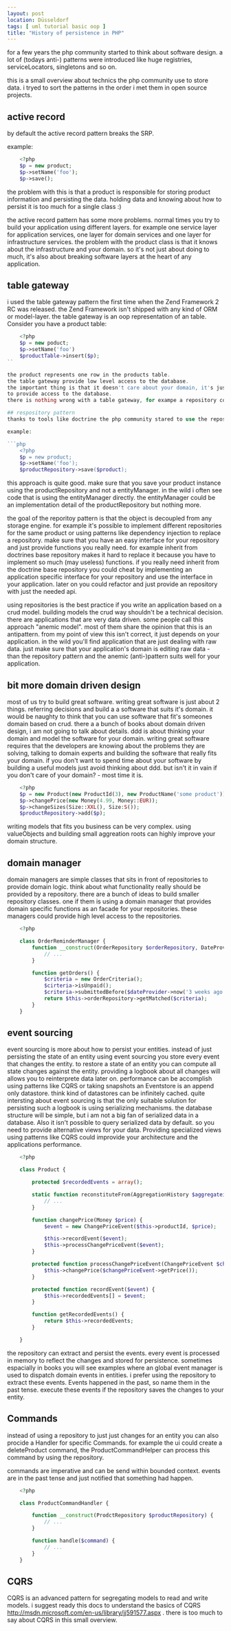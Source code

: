 ```yaml
---
layout: post
location: Düsseldorf
tags: [ uml tutorial basic oop ]
title: "History of persistence in PHP"
---
```


for a few years the php community started to think about software design.
a lot of (todays anti-) patterns were introduced like huge registries, serviceLocators, singletons and so on.

this is a small overview about technics the php community use to store data.
i tryed to sort the patterns in the order i met them in open source projects.

## active record
by default the active record pattern breaks the SRP.

example:

```php
    <?php
    $p = new product;
    $p->setName('foo');
    $p->save();

```

the problem with this is that a product is responsible for storing product information and persisting the data.
holding data and knowing about how to persist it is too much for a single class :)

the active record pattern has some more problems.
normal times you try to build your application using different layers.
for example one service layer for application services, one layer for domain services and one layer for infrastructure services.
the problem with the product class is that it knows about the infrastructure and your domain.
so it's not just about doing to much, it's also about breaking software layers at the heart of any application.


## table gateway
i used the table gateway pattern the first time when the Zend Framework 2 RC was released.
the Zend Framework isn't shipped with any kind of ORM or model-layer.
the table gateway is an oop representation of an table. Consider you have a product table:

```php
    <?php
    $p = new poduct;
    $p->setName('foo')
    $productTable->insert($p);
``

the product represents one row in the products table.
the table gateway provide low level access to the database.
the important thing is that it doesn't care about your domain, it's just an service in the infrastructure layer
to provide access to the database.
there is nothing wrong with a table gateway, for exampe a repository could use an table gateway for low level access to the database.

## respository pattern
thanks to tools like doctrine the php community stared to use the repository pattern.

example:

```php
    <?php
    $p = new product;
    $p->setName('foo');
    $productRepository->save($product);
```

this approach is quite good. make sure that you save your product instance using the productRepository and not a entityManager.
in the wild i often see code that is using the entityManager directly.
the entityManager could be an implementation detail of the productRepository but nothing more.

the goal of the reporitoy pattern is that the object is decoupled from any storage engine.
for example it's possible to implement different repositories for the same product or using patterns like dependency
injection to replace a repository. make sure that you have an easy interface for your repository and just provide functions
you really need. for example inherit from doctrines base repository makes it hard to replace it because you have to implement
so much (may useless) functions. if you really need inherit from the doctrine base repository you could cheat by implementing
an application specific interface for your repository and use the interface in your application.
later on you could refactor and just provide an repository with just the needed api.

using repositories is the best practice if you write an application based on a crud model.
building models the crud way shouldn't be a technical decision.
there are applications that are very data driven.
some people call this approach "anemic model". most of them share the opinion that this is an antipattern.
from my point of view this isn't correct, it just depends on your application.
in the wild you'll find application that are just dealing with raw data.
just make sure that your application's domain is editing raw data - than the repository pattern and the
anemic (anti-)pattern suits well for your application.


## bit more domain driven design
most of us try to build great software. writing great software is just about 2 things.
referring decisions and build a a software that suits it's domain.
it would be naughty to think that you can use software that fit's someones domain based on crud.
there a a bunch of books about domain driven design, i am not going to talk about details.
ddd is about thinking your domain and model the software for your domain.
writing great software requires that the developers are knowing about the problems they are solving,
talking to domain experts and building the software that really fits your domain.
if you don't want to spend time about your software by building a useful models just avoid thinking about ddd.
but isn't it in vain if you don't care of your domain? - most time it is.

```php
    <?php
    $p = new Product(new ProductId(3), new ProductName('some product'));
    $p->changePrice(new Money(4.99, Money::EUR));
    $p->changeSizes(Size::XXL(), Size:S());
    $productRepository->add($p);
```

writing models that fits you business can be very complex.
using valueObjects and building small aggreation roots can highly improve your domain structure.

## domain manager
domain managers are simple classes that sits in front of repositories to provide domain logic.
think about what functionality really should be provided by a repository.
there are a bunch of ideas to build smaller repository classes. one if them is using a domain manager that provides
domain specific functions as an facade for your repositories. these managers could provide high level access to the repositories.

```php
    <?php

    class OrderReminderManager {
        function __construct(OrderRepository $orderRepository, DateProvider $dateProvider) {
            // ...
        }

        function getOrders() {
            $criteria = new OrderCriteria();
            $cirteria->isUnpaid();
            $criteria->submittedBefore($dateProvider->now('3 weeks ago'));
            return $this->orderRepository->getMatched($criteria);
        }
    }

```

## event sourcing
event sourcing is more about how to persist your entities.
instead of just persisting the state of an entity using event sourcing you store every event that changes the entity.
to restore a state of an entity you can compute all state changes against the entity.
providing a logbook about all changes will allows you to reinterprete data later on.
performance can be accomplish using patterns like CQRS or taking snapshots an Eventstore is an append only datastore.
think kind of datastores can be infinitely cached.
quite intersting about event sourcing is that the only suitable solution for persisting such a logbook
is using serializing mechanisms. the database structure will be simple, but i am not a big fan of serialized data in
a database. Also it isn't possible to query serialized data by default. so you need to provide alternative views
for your data. Providing specialized views using patterns like CQRS could improvide your architecture and
the applications performance.

```php
    <?php

    class Product {

        protected $recordedEvents = array();

        static function reconstituteFrom(AggregationHistory $aggregateionHistory) {
            // ...
        }

        function changePrice(Money $price) {
            $event = new ChangePriceEvent($this->productId, $price);

            $this->recordEvent($event);
            $this->processChangePriceEvent($event);
        }

        protected function processChangePriceEvent(ChangePriceEvent $changePriceEvent) {
            $this->changePrice($changePriceEvent->getPrice());
        }

        protected function recordEvent($event) {
            $this->recordedEvents[] = $event;
        }

        function getRecordedEvents() {
            return $this->recordedEvents;
        }

    }
```

the repository can extract and persist the events. every event is processed in memory to reflect the changes and stored
for persistence. sometimes espacially in books you will see examples where an global event manager is used to dispatch
domain events in entities. i prefer using the repository to extract these events.
Events happened in the past, so name them in the past tense.
execute these events if the repository saves the changes to your entity.

## Commands
instead of using a repository to just just changes for an entity you can also procide a Handler for specific Commands.
for example the ui could create a deleteProduct command, the ProductCommandHelper can process this command by using the repository.

commands are imperative and can be send within bounded context. events are in the past tense and just notified that something had happen.

```php
    <?php

    class ProductCommandHandler {

        function __construct(ProdctRepository $productRepository) {
            // ...
        }

        function handle($command) {
            // ...
        }
    }
```

## CQRS
CQRS is an advanced pattern for segregating models to read and write models.
i suggest ready this docs to understand the basics of CQRS http://msdn.microsoft.com/en-us/library/jj591577.aspx .
there is too much to say about CQRS in this small overview.
